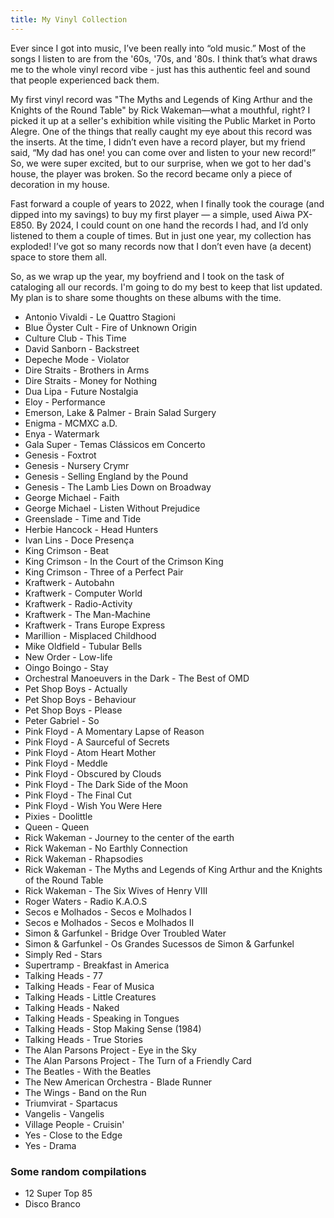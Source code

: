 ```yaml
---
title: My Vinyl Collection
---
```


Ever since I got into music, I’ve been really into “old music.” Most of the songs I listen to are from the '60s, '70s, and '80s. I think that’s what draws me to the whole vinyl record vibe - just has this authentic feel and sound that people experienced back them.

My first vinyl record was "The Myths and Legends of King Arthur and the Knights of the Round Table" by Rick Wakeman—what a mouthful, right? I picked it up at a seller's exhibition while visiting the Public Market in Porto Alegre. One of the things that really caught my eye about this record was the inserts. At the time, I didn’t even have a record player, but my friend said, “My dad has one! you can come over and listen to your new record!” So, we were super excited, but to our surprise, when we got to her dad's house, the player was broken. So the record became only a piece of decoration in my house.

Fast forward a couple of years to 2022, when I finally took the courage (and dipped into my savings) to buy my first player — a simple, used Aiwa PX-E850. By 2024, I could count on one hand the records I had, and I’d only listened to them a couple of times. But in just one year, my collection has exploded! I’ve got so many records now that I don’t even have (a decent) space to store them all.

So, as we wrap up the year, my boyfriend and I took on the task of cataloging all our records. I'm going to do my best to keep that list updated. My plan is to share some thoughts on these albums with the time.

- Antonio Vivaldi - Le Quattro Stagioni
- Blue Öyster Cult - Fire of Unknown Origin
- Culture Club - This Time
- David Sanborn - Backstreet
- Depeche Mode - Violator
- Dire Straits - Brothers in Arms
- Dire Straits - Money for Nothing
- Dua Lipa - Future Nostalgia
- Eloy - Performance
- Emerson, Lake & Palmer - Brain Salad Surgery
- Enigma - MCMXC a.D.
- Enya - Watermark
- Gala Super - Temas Clássicos em Concerto
- Genesis - Foxtrot
- Genesis - Nursery Crymr
- Genesis - Selling England by the Pound
- Genesis - The Lamb Lies Down on Broadway
- George Michael - Faith
- George Michael - Listen Without Prejudice
- Greenslade - Time and Tide
- Herbie Hancock - Head Hunters
- Ivan Lins - Doce Presença
- King Crimson - Beat
- King Crimson - In the Court of the Crimson King
- King Crimson - Three of a Perfect Pair
- Kraftwerk - Autobahn
- Kraftwerk - Computer World
- Kraftwerk - Radio-Activity
- Kraftwerk - The Man-Machine
- Kraftwerk - Trans Europe Express
- Marillion - Misplaced Childhood
- Mike Oldfield - Tubular Bells
- New Order - Low-life
- Oingo Boingo - Stay
- Orchestral Manoeuvers in the Dark - The Best of OMD
- Pet Shop Boys - Actually
- Pet Shop Boys - Behaviour
- Pet Shop Boys - Please
- Peter Gabriel - So
- Pink Floyd - A Momentary Lapse of Reason
- Pink Floyd - A Saurceful of Secrets
- Pink Floyd - Atom Heart Mother
- Pink Floyd - Meddle
- Pink Floyd - Obscured by Clouds
- Pink Floyd - The Dark Side of the Moon
- Pink Floyd - The Final Cut
- Pink Floyd - Wish You Were Here
- Pixies - Doolittle
- Queen - Queen
- Rick Wakeman - Journey to the center of the earth
- Rick Wakeman - No Earthly Connection
- Rick Wakeman - Rhapsodies
- Rick Wakeman - The Myths and Legends of King Arthur and the Knights of the Round Table
- Rick Wakeman - The Six Wives of Henry VIII
- Roger Waters - Radio K.A.O.S
- Secos e Molhados - Secos e Molhados I
- Secos e Molhados - Secos e Molhados II
- Simon & Garfunkel - Bridge Over Troubled Water
- Simon & Garfunkel - Os Grandes Sucessos de Simon & Garfunkel
- Simply Red - Stars
- Supertramp - Breakfast in America
- Talking Heads - 77
- Talking Heads - Fear of Musica
- Talking Heads - Little Creatures
- Talking Heads - Naked
- Talking Heads - Speaking in Tongues
- Talking Heads - Stop Making Sense (1984)
- Talking Heads - True Stories
- The Alan Parsons Project - Eye in the Sky
- The Alan Parsons Project - The Turn of a Friendly Card
- The Beatles - With the Beatles
- The New American Orchestra - Blade Runner
- The Wings - Band on the Run
- Triumvirat - Spartacus
- Vangelis - Vangelis
- Village People - Cruisin'
- Yes - Close to the Edge
- Yes - Drama

### Some random compilations

- 12 Super Top 85
- Disco Branco
